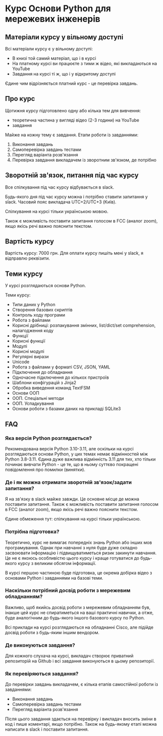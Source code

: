# Курс Основи Python для мережевих інженерів

## Матеріали курсу у вільному доступі

Всі матеріали курсу є у вільному доступі:

* В книзі той самий матеріал, що і в курсі
* На платному курсі ви працюєте з тими ж відео, які викладаються на YouTube
* Завдання на курсі ті ж, що і у відкритому доступі

Єдине чим відрізняється платний курс - це перевірка завдань.

## Про курс

Щотижня курсу підготовлено одну або кілька тем для вивчення:

* теоретична частина у вигляді відео (2-3 години) на YouTube
* завдання

Майже на кожну тему є завдання. Етапи роботи із завданнями:

1. Виконання завдань
2. Самоперевірка завдань тестами
3. Перегляд варіанта розв'язання
4. Перевірка завдання викладачем із зворотним зв'язком, де потрібно

## Зворотній зв'язок, питання під час курсу

Все спілкування під час курсу відбувається в slack.

Будь-якого дня під час курсу можна і потрібно ставити запитання у slack.
Часовий пояс викладача UTC+2/UTC+3 (Київ).

Спілкування на курсі тільки українською мовою.

Також є можливість поставити запитання голосом в FCC (аналог zoom), якщо якісь
речі важно пояснити текстом.

## Вартість курсу

Вартість курсу: 7000 грн. Для оплати курсу пишіть мені у slack, я відправлю
реквізити.

## Теми курсу

У курсі розглядаються основи Python.

Теми курсу:

* Типи даних у Python
* Створення базових скриптів
* Контроль ходу програми
* Робота з файлами
* Корисні дрібниці: розпакування змінних, list/dict/set comprehension, налагодження коду
* Функції
* Корисні функції
* Модулі
* Корисні модулі
* Регулярні вирази
* Unicode
* Робота з файлами у форматі CSV, JSON, YAML
* Підключення до обладнання
* Одночасне підключення до кількох пристроїв
* Шаблони конфігурацій з Jinja2
* Обробка виведення команд TextFSM
* Основи ООП
* ООП. Спеціальні методи
* ООП. Успадкування
* Основи роботи з базами даних на прикладі SQLite3

## FAQ

### Яка версія Python розглядається?

Рекомендована версія Python 3.10-3.11, але оскільки на курсі розглядаються
основи Python, у цих темах немає відмінностей між Python 3.8-3.11. Єдина дуже
важлива відмінність 3.11 для тих, хто тільки починає вивчати Python - це те, що в ньому
суттєво покращені повідомлення про помилки (винятки).


### Де і як можна отримати зворотній зв'язок/задати запитання?

Я на зв'язку в slack майже завжди. Це основне місце де можна поставити запитання.
Також є можливість поставити запитання голосом в FCC (аналог zoom), якщо якісь
речі важно пояснити текстом.

Єдине обмеження тут: спілкування на курсі тільки українською.


### Потрібна підготовка?

Теоретично, курс не вимагає попередніх знань Python або інших мов
програмування. Однак при навчанні з нуля буде дуже складно засвоювати
інформацію і підвищуватиметься ризик закинути навчання. Це не є якоюсь
особливістю цього курсу і краще готуватися до будь-якого курсу з великим
обсягом інформації.

В курсі першою частиною буде підготовка, це окрема добірка відео з основами
Python і завданнями на базові теми.

### Наскільки потрібний досвід роботи з мережевим обладнанням?

Важливо, щоб якийсь досвід роботи з мережевим обладнанням був, інакше цей курс
не спиратиметься на ваші практичні навички, а отже, буде аналогічним до
будь-якого іншого базового курсу по Python.

Всі приклади на курсі розглядаються на обладнанні Cisco, але підійде досвід
роботи з будь-яким іншим вендором.

### Де виконуються завдання?

Для кожного слухача на курсі, викладач створює приватний репозиторій на Github
і всі завдання виконуються в цьому репозиторії.

### Як перевіряються завдання?

До перевірки завдань викладачем, є кілька етапів самостійної роботи із завданнями:

* Виконання завдань
* Самоперевірка завдань тестами
* Перегляд варіанта розв'язання

Після цього завдання здається на перевірку і викладач вносить зміни в код і пише
коментарі, якщо потрібно. Також на будь-якому етапі можна написати в
slack і поставити запитання.

